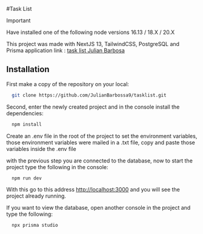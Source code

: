 #Task List

> [!IMPORTANT]
> Have installed one of the following node versions 16.13 / 18.X / 20.X



This project was made with NextJS 13, TailwindCSS, PostgreSQL and Prisma
application link : [task list Julian Barbosa ](https://tasklist-iatf2z373-julianbarbossa19-gmailcom.vercel.app)

## Installation



First make a copy of the repository on your local:

```bash
  git clone https://github.com/JulianBarbossa9/tasklist.git
```

Second, enter the newly created project and in the console install the dependencies:

```bash
  npm install
```

Create an .env file in the root of the project to set the environment variables, those environment variables were mailed in a .txt file, copy and paste those variables inside the .env file

with the previous step you are connected to the database, now to start the project type the following in the console:

```bash
  npm run dev
```

With this go to this address [http://localhost:3000](http://localhost:3000) and you will see the project already running.

If you want to view the database, open another console in the project and type the following:

```bash
  npx prisma studio
```
